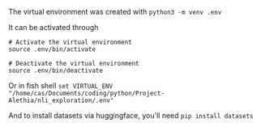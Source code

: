 
The virtual environment was created with
`python3 -m venv .env`

It can be activated through
```
# Activate the virtual environment
source .env/bin/activate

# Deactivate the virtual environment
source .env/bin/deactivate
```

Or in fish shell 
`set VIRTUAL_ENV "/home/cas/Documents/coding/python/Project-Alethia/nli_exploration/.env"`

And to install datasets via huggingface, you'll need
`pip install datasets`